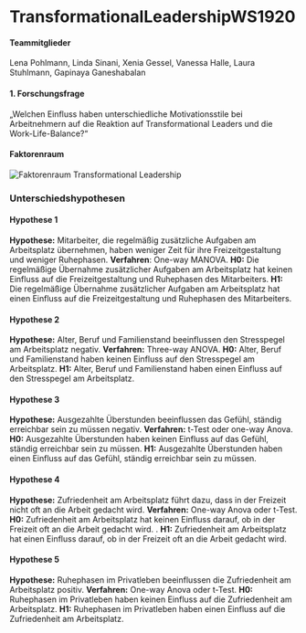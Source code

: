 # TransformationalLeadershipWS1920

#### Teammitglieder

Lena Pohlmann, Linda Sinani, Xenia Gessel, Vanessa Halle, Laura Stuhlmann, Gapinaya Ganeshabalan

#### 1. Forschungsfrage

„Welchen Einfluss haben unterschiedliche Motivationsstile bei Arbeitnehmern auf die Reaktion auf Transformational Leaders und die Work-Life-Balance?“

#### Faktorenraum 

![Faktorenraum Transformational Leadership](https://github.com/Gapinaya/TransformationalLeadershipWS1920/blob/master/Images/Faktorenraum%20Transformational%20Leadership.jpg)

### Unterschiedshypothesen

#### Hypothese 1

**Hypothese:** Mitarbeiter, die regelmäßig zusätzliche Aufgaben am Arbeitsplatz übernehmen, haben weniger Zeit für ihre Freizeitgestaltung und weniger Ruhephasen. **Verfahren**: One-way MANOVA. **H0:** Die regelmäßige Übernahme zusätzlicher Aufgaben am Arbeitsplatz hat keinen Einfluss auf die Freizeitgestaltung und Ruhephasen des Mitarbeiters. **H1:** Die regelmäßige Übernahme zusätzlicher Aufgaben am Arbeitsplatz hat einen Einfluss auf die Freizeitgestaltung und Ruhephasen des Mitarbeiters.

#### Hypothese 2

**Hypothese:** Alter, Beruf und Familienstand beeinflussen den Stresspegel am Arbeitsplatz negativ. **Verfahren:** Three-way ANOVA. **H0:** Alter, Beruf und Familienstand haben keinen Einfluss auf den Stresspegel am Arbeitsplatz. **H1:** Alter, Beruf und Familienstand haben einen Einfluss auf den Stresspegel am Arbeitsplatz.

#### Hypothese 3

**Hypothese:** Ausgezahlte Überstunden beeinflussen das Gefühl, ständig erreichbar sein zu müssen negativ. **Verfahren:** t-Test oder one-way Anova. **H0:** Ausgezahlte Überstunden haben keinen Einfluss auf das Gefühl, ständig erreichbar sein zu müssen. **H1:** Ausgezahlte Überstunden haben einen Einfluss auf das Gefühl, ständig erreichbar sein zu müssen.

#### Hypothese 4

**Hypothese:** Zufriedenheit am Arbeitsplatz führt dazu, dass in der Freizeit nicht oft an die Arbeit gedacht wird. **Verfahren:** One-way Anova oder t-Test. **H0:** Zufriedenheit am Arbeitsplatz hat keinen Einfluss darauf, ob in der Freizeit oft an die Arbeit gedacht wird. . **H1:** Zufriedenheit am Arbeitsplatz hat einen Einfluss darauf, ob in der Freizeit oft an die Arbeit gedacht wird.

#### Hypothese 5

**Hypothese:** Ruhephasen im Privatleben beeinflussen die Zufriedenheit am Arbeitsplatz positiv. **Verfahren:** One-way Anova oder t-Test. **H0:** Ruhephasen im Privatleben haben keinen Einfluss auf die Zufriedenheit am Arbeitsplatz. **H1:** Ruhephasen im Privatleben haben einen Einfluss auf die Zufriedenheit am Arbeitsplatz.
